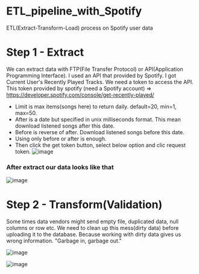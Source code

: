 # ETL_pipeline_with_Spotify
ETL(Extract-Transform-Load) process on Spotify user data

# Step 1 - Extract

We can extract data with FTP(File Transfer Protocol) or API(Application Programming Interface). I used an API that provided by Spotify. I got Current User's Recently Played Tracks. We need a token to access the API. This token provided by spotify (need a Spotify account) => https://developer.spotify.com/console/get-recently-played/

- Limit is max items(songs here) to return daily. default=20, min=1, max=50.
- After is a date but specified in unix milliseconds format. This mean download listened songs after this date. 
- Before is reverse of after. Download listened songs before this date. 
- Using only before or after is enough.
- Then click the get token button, select below option and clic request token.
![image](https://user-images.githubusercontent.com/35155252/128636477-eedac6db-26be-43a9-99e0-eb0eb42a7b0f.png)

### After extract our data looks like that
![image](https://user-images.githubusercontent.com/35155252/128752047-c8773e52-b8c5-4ad1-902c-a936c98b634d.png)

# Step 2 - Transform(Validation)

Some times data vendors might send empty file, duplicated data, null columns or row  etc. We need to clean up this mess(dirty data) before uploading it to the database. Because  working with dirty data gives us wrong information. "Garbage in, garbage out."

![image](https://user-images.githubusercontent.com/35155252/128757553-d349a2d7-d513-4b5c-8de2-e1e9abb2a69d.png)




![image](https://user-images.githubusercontent.com/35155252/128757167-339518b5-0b02-4059-a39f-4e17da3a73a9.png)

